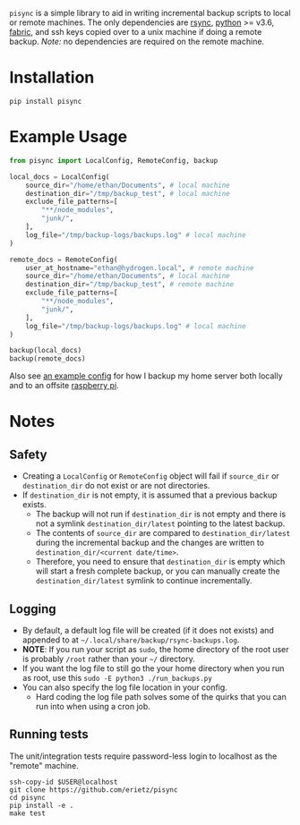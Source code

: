 `pisync` is a simple library to aid in writing incremental backup scripts to
local or remote machines. The only dependencies are [rsync][rsync],
[python][python] >= v3.6, [fabric][fabric], and ssh keys copied over to a unix
machine if doing a remote backup. *Note:* no dependencies are required on the
remote machine.

# Installation

`pip install pisync`

# Example Usage

```Python
from pisync import LocalConfig, RemoteConfig, backup

local_docs = LocalConfig(
    source_dir="/home/ethan/Documents", # local machine
    destination_dir="/tmp/backup_test", # local machine
    exclude_file_patterns=[
        "**/node_modules",
        "junk/",
    ],
    log_file="/tmp/backup-logs/backups.log" # local machine
)

remote_docs = RemoteConfig(
    user_at_hostname="ethan@hydrogen.local", # remote machine
    source_dir="/home/ethan/Documents", # local machine
    destination_dir="/tmp/backup_test", # remote machine
    exclude_file_patterns=[
        "**/node_modules",
        "junk/",
    ],
    log_file="/tmp/backup-logs/backups.log" # local machine
)

backup(local_docs)
backup(remote_docs)
```

Also see [an example config](./examples/run_backups.py) for how I backup my
home server both locally and to an offsite [raspberry pi][pi].

# Notes

## Safety

- Creating a `LocalConfig` or `RemoteConfig` object will fail if `source_dir`
  or `destination_dir` do not exist or are not directories.
- If `destination_dir` is not empty, it is assumed that a previous backup
  exists.
  - The backup will not run if `destination_dir` is not empty and there is not
    a symlink `destination_dir/latest` pointing to the latest backup.
  - The contents of `source_dir` are compared to `destination_dir/latest`
    during the incremental backup and the changes are written to
    `destination_dir/<current date/time>`.
  - Therefore, you need to ensure that `destination_dir` is empty which will
    start a fresh complete backup, or you can manually create the
    `destination_dir/latest` symlink to continue incrementally.

## Logging

- By default, a default log file will be created (if it does not exists) and
  appended to at `~/.local/share/backup/rsync-backups.log`.
- **NOTE**: If you run your script as `sudo`, the home directory of the root
  user is probably `/root` rather than your `~/` directory.
- If you want the log file to still go the your home directory when you run as
  root, use this `sudo -E python3 ./run_backups.py`
- You can also specify the log file location in your config.
    - Hard coding the log file path solves some of the quirks that you can run
      into when using a cron job.


## Running tests

The unit/integration tests require password-less login to localhost as the
"remote" machine.

```
ssh-copy-id $USER@localhost
git clone https://github.com/erietz/pisync
cd pisync
pip install -e .
make test
```

[rsync]: https://github.com/WayneD/rsync
[python]: https://www.python.org/
[fabric]: https://github.com/fabric/fabric
[pi]: https://www.raspberrypi.com/

